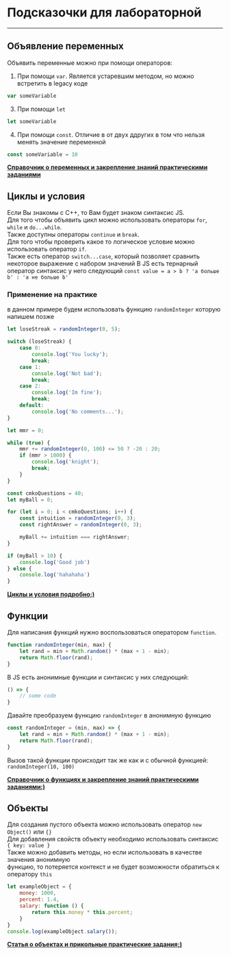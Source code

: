 # Подсказочки для лабораторной

-----

## Объявление переменных

Объявить переменные можно при помощи операторов:

1. При помощи `var`. Является устаревшим методом, но можно встретить в legacy коде

```js
var someVariable
```

3. При помощи `let`

```js
let someVariable
```

4. При помощи `const`. Отличие в от двух ддругих в том что нельзя менять значение переменной

```js
const someVariable = 10
```

[**Справочник о переменных и закрепление знаний практическими заданиями**](https://learn.javascript.ru/variables)

## Циклы и условия

Если Вы знакомы с C++, то Вам будет знаком синтаксис JS.  
Для того чтобы объявить цикл можно использовать операторы `for`, `while` и `do...while`.  
Также доступны операторы `continue` и `break`.  
Для того чтобы проверить какое то логическое условие можно использовать оператор `if`.  
Также есть оператор `switch...case`, который позволяет сравнить некоторое выражение с набором значений
В JS есть тернарный оператор синтаксис у него следующий `const value = a > b ? 'a больше b' : 'a не больше b'`

### Применение на практике

в данном примере будем использовать функцию `randomInteger` которую напишем позже

```js
let loseStreak = randomInteger(0, 5);

switch (loseStreak) {
    case 0:
        console.log('You lucky');
        break;
    case 1:
        console.log('Not bad');
        break;
    case 2:
        console.log('Im fine');
        break;
    default:
        console.log('No comments...');
}

let mmr = 0;

while (true) {
    mmr += randomInteger(0, 100) <= 50 ? -20 : 20;
    if (mmr > 1000) {
        console.log('knight');
        break;
    }
}

const cmkoQuestions = 40;
let myBall = 0;

for (let i = 0; i < cmkoQuestions; i++) {
    const intuition = randomInteger(0, 3);
    const rightAnswer = randomInteger(0, 3);

    myBall += intuition === rightAnswer;
}

if (myBall > 10) {
    console.log('Good job')
} else {
    console.log('hahahaha')
}
```
[**Циклы и условия подробно;)**](https://developer.mozilla.org/ru/docs/Web/JavaScript/Guide/Loops_and_iteration)

## Функции

Для написания функций нужно воспользоваться оператором `function`.

```js
function randomInteger(min, max) {
    let rand = min + Math.random() * (max + 1 - min);
    return Math.floor(rand);
}
```

В JS есть анонимные функции и синтаксис у них следующий:

```js
() => {
    // some code
}
```

Давайте преобразуем функцию `randomInteger` в анонимную функцию

```js
const randomInteger = (min, max) => {
    let rand = min + Math.random() * (max + 1 - min);
    return Math.floor(rand);
}
```

Вызов такой функции происходит так же как и с обычной функцией: `randomInteger(10, 100)`

[**Справочник о функциях и закрепление знаний практическими заданиями:)**](https://learn.javascript.ru/function-basics)

## Объекты

Для создания пустого объекта можно использовать оператор `new Object()` или `{}`  
Для добавления свойств объекту необходимо использовать синтаксис `{ key: value }`  
Также можно добавить методы, но если использовать в качестве значения анонимную  
функцию, то потеряется контекст и не будет возможности обратиться к оператору `this`

```js
let exampleObject = {
    money: 1000,
    percent: 1.4,
    salary: function () {
        return this.money * this.percent;
    }
}
console.log(exampleObject.salary());
```

[**Статья о объектах и прикольные практические задания;)**](https://learn.javascript.ru/object)
